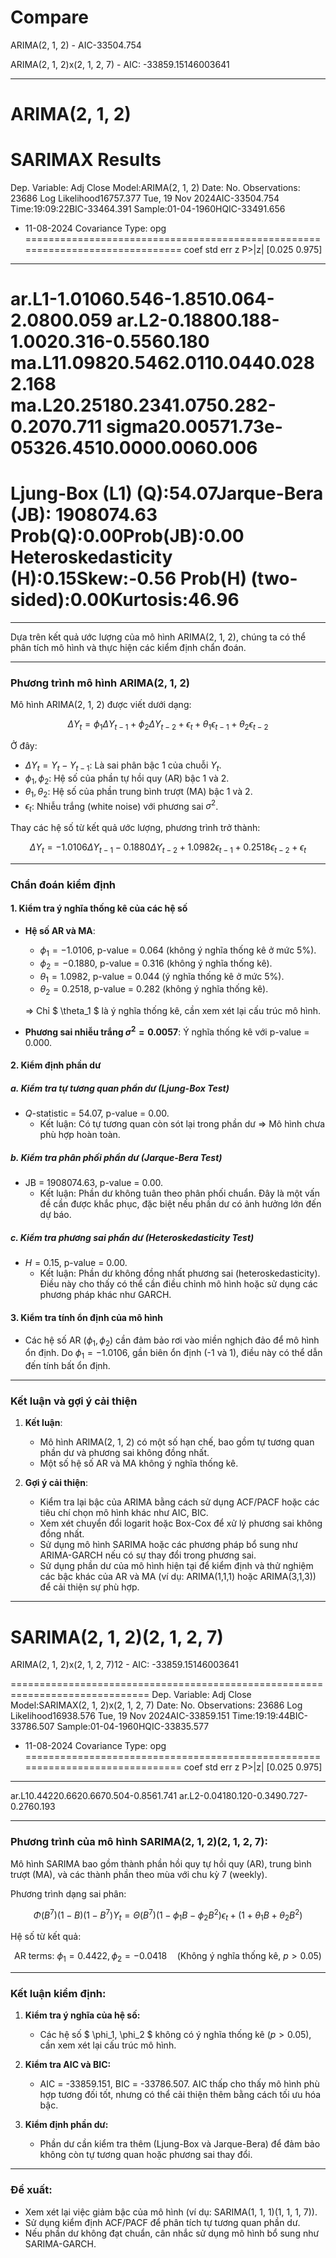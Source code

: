 # Compare

ARIMA(2, 1, 2) - AIC-33504.754

ARIMA(2, 1, 2)x(2, 1, 2, 7) - AIC: -33859.15146003641

---

# ARIMA(2, 1, 2)

SARIMAX Results
==============================================================================
Dep. Variable:
Adj Close
Model:ARIMA(2, 1, 2)
Date:
No. Observations:
23686
Log Likelihood16757.377
Tue, 19 Nov 2024AIC-33504.754
Time:19:09:22BIC-33464.391
Sample:01-04-1960HQIC-33491.656
- 11-08-2024
Covariance Type:
opg
==============================================================================
coef
std err
z
P>|z|
[0.025
0.975]
------------------------------------------------------------------------------
ar.L1-1.01060.546-1.8510.064-2.0800.059
ar.L2-0.18800.188-1.0020.316-0.5560.180
ma.L11.09820.5462.0110.0440.0282.168
ma.L20.25180.2341.0750.282-0.2070.711
sigma20.00571.73e-05326.4510.0000.0060.006
==============================================================================
Ljung-Box (L1) (Q):54.07Jarque-Bera (JB):
1908074.63
Prob(Q):0.00Prob(JB):0.00
Heteroskedasticity (H):0.15Skew:-0.56
Prob(H) (two-sided):0.00Kurtosis:46.96
==============================================================================

---

Dựa trên kết quả ước lượng của mô hình ARIMA(2, 1, 2), chúng ta có thể phân tích mô hình và thực hiện các kiểm định chẩn đoán.

---

### **Phương trình mô hình ARIMA(2, 1, 2)**

Mô hình ARIMA(2, 1, 2) được viết dưới dạng:

$$
\Delta Y_t = \phi_1 \Delta Y_{t-1} + \phi_2 \Delta Y_{t-2} + \epsilon_t + \theta_1 \epsilon_{t-1} + \theta_2 \epsilon_{t-2}
$$

Ở đây:
- $\Delta Y_t = Y_t - Y_{t-1}$: Là sai phân bậc 1 của chuỗi $Y_t$.
- $\phi_1, \phi_2$: Hệ số của phần tự hồi quy (AR) bậc 1 và 2.
- $\theta_1, \theta_2$: Hệ số của phần trung bình trượt (MA) bậc 1 và 2.
- $\epsilon_t$: Nhiễu trắng (white noise) với phương sai $\sigma^2$.

Thay các hệ số từ kết quả ước lượng, phương trình trở thành:

$$
\Delta Y_t = -1.0106 \Delta Y_{t-1} - 0.1880 \Delta Y_{t-2} + 1.0982 \epsilon_{t-1} + 0.2518 \epsilon_{t-2} + \epsilon_t
$$

---

### **Chẩn đoán kiểm định**

#### 1. **Kiểm tra ý nghĩa thống kê của các hệ số**
- **Hệ số AR và MA**:
  - $\phi_1 = -1.0106$, p-value = 0.064 (không ý nghĩa thống kê ở mức 5%).
  - $\phi_2 = -0.1880$, p-value = 0.316 (không ý nghĩa thống kê).
  - $\theta_1 = 1.0982$, p-value = 0.044 (ý nghĩa thống kê ở mức 5%).
  - $\theta_2 = 0.2518$, p-value = 0.282 (không ý nghĩa thống kê).

  => Chỉ $ \theta_1 $ là ý nghĩa thống kê, cần xem xét lại cấu trúc mô hình.

- **Phương sai nhiễu trắng $\sigma^2 = 0.0057$**: Ý nghĩa thống kê với p-value = 0.000.

#### 2. **Kiểm định phần dư**

##### **a. Kiểm tra tự tương quan phần dư (Ljung-Box Test)**
- $Q$-statistic = 54.07, p-value = 0.00.
  - Kết luận: Có tự tương quan còn sót lại trong phần dư => Mô hình chưa phù hợp hoàn toàn.

##### **b. Kiểm tra phân phối phần dư (Jarque-Bera Test)**
- JB = 1908074.63, p-value = 0.00.
  - Kết luận: Phần dư không tuân theo phân phối chuẩn. Đây là một vấn đề cần được khắc phục, đặc biệt nếu phần dư có ảnh hưởng lớn đến dự báo.

##### **c. Kiểm tra phương sai phần dư (Heteroskedasticity Test)**
- $H = 0.15$, p-value = 0.00.
  - Kết luận: Phần dư không đồng nhất phương sai (heteroskedasticity). Điều này cho thấy có thể cần điều chỉnh mô hình hoặc sử dụng các phương pháp khác như GARCH.

#### 3. **Kiểm tra tính ổn định của mô hình**
- Các hệ số AR ($\phi_1, \phi_2$) cần đảm bảo rơi vào miền nghịch đảo để mô hình ổn định. Do $\phi_1 = -1.0106$, gần biên ổn định (-1 và 1), điều này có thể dẫn đến tính bất ổn định.

---

### **Kết luận và gợi ý cải thiện**
1. **Kết luận**:
   - Mô hình ARIMA(2, 1, 2) có một số hạn chế, bao gồm tự tương quan phần dư và phương sai không đồng nhất.
   - Một số hệ số AR và MA không ý nghĩa thống kê.

2. **Gợi ý cải thiện**:
   - Kiểm tra lại bậc của ARIMA bằng cách sử dụng ACF/PACF hoặc các tiêu chí chọn mô hình khác như AIC, BIC.
   - Xem xét chuyển đổi logarit hoặc Box-Cox để xử lý phương sai không đồng nhất.
   - Sử dụng mô hình SARIMA hoặc các phương pháp bổ sung như ARIMA-GARCH nếu có sự thay đổi trong phương sai.
   - Sử dụng phần dư của mô hình hiện tại để kiểm định và thử nghiệm các bậc khác của AR và MA (ví dụ: ARIMA(1,1,1) hoặc ARIMA(3,1,3)) để cải thiện sự phù hợp.

---

# SARIMA(2, 1, 2)(2, 1, 2, 7)

ARIMA(2, 1, 2)x(2, 1, 2, 7)12 - AIC: -33859.15146003641

==============================================================================
Dep. Variable:
Adj Close
Model:SARIMAX(2, 1, 2)x(2, 1, 2, 7)
Date:
No. Observations:
23686
Log Likelihood16938.576
Tue, 19 Nov 2024AIC-33859.151
Time:19:19:44BIC-33786.507
Sample:01-04-1960HQIC-33835.577
- 11-08-2024
Covariance Type:
opg
==============================================================================
coef
std err
z
P>|z|
[0.025
0.975]
------------------------------------------------------------------------------
ar.L10.44220.6620.6670.504-0.8561.741
ar.L2-0.04180.120-0.3490.727-0.2760.193

---

### **Phương trình của mô hình SARIMA(2, 1, 2)(2, 1, 2, 7):**

Mô hình SARIMA bao gồm thành phần hồi quy tự hồi quy (AR), trung bình trượt (MA), và các thành phần theo mùa với chu kỳ 7 (weekly).

Phương trình dạng sai phân:

$$
\Phi(B^7)(1 - B)(1 - B^7)Y_t = \Theta(B^7)(1 - \phi_1 B - \phi_2 B^2)\epsilon_t + (1 + \theta_1 B + \theta_2 B^2)
$$

Hệ số từ kết quả:

$$
\text{AR terms: } \phi_1 = 0.4422, \, \phi_2 = -0.0418 \quad (\text{Không ý nghĩa thống kê, } p > 0.05)
$$

---

### **Kết luận kiểm định:**

1. **Kiểm tra ý nghĩa của hệ số:**
   - Các hệ số $ \phi_1, \phi_2 $ không có ý nghĩa thống kê ($p > 0.05$), cần xem xét lại cấu trúc mô hình.

2. **Kiểm tra AIC và BIC:**
   - AIC = -33859.151, BIC = -33786.507. AIC thấp cho thấy mô hình phù hợp tương đối tốt, nhưng có thể cải thiện thêm bằng cách tối ưu hóa bậc.

3. **Kiểm định phần dư:**
   - Phần dư cần kiểm tra thêm (Ljung-Box và Jarque-Bera) để đảm bảo không còn tự tương quan hoặc phương sai thay đổi.

---

### **Đề xuất:**
- Xem xét lại việc giảm bậc của mô hình (ví dụ: SARIMA(1, 1, 1)(1, 1, 1, 7)).
- Sử dụng kiểm định ACF/PACF để phân tích tự tương quan phần dư.
- Nếu phần dư không đạt chuẩn, cân nhắc sử dụng mô hình bổ sung như SARIMA-GARCH.

